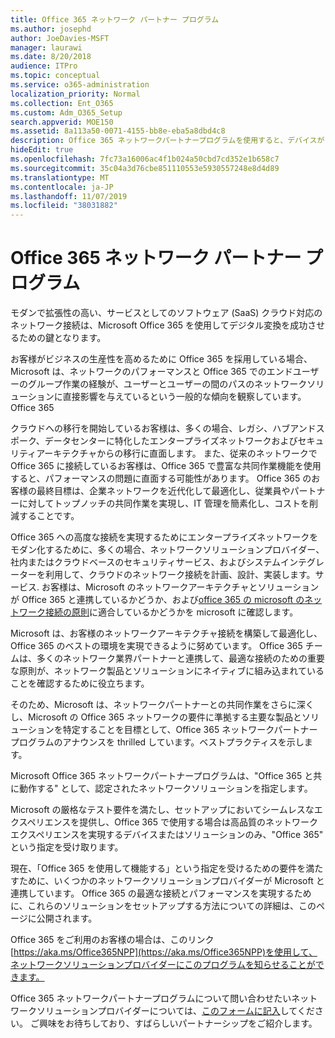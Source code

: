 ```yaml
---
title: Office 365 ネットワーク パートナー プログラム
ms.author: josephd
author: JoeDavies-MSFT
manager: laurawi
ms.date: 8/20/2018
audience: ITPro
ms.topic: conceptual
ms.service: o365-administration
localization_priority: Normal
ms.collection: Ent_O365
ms.custom: Adm_O365_Setup
search.appverid: MOE150
ms.assetid: 8a113a50-0071-4155-bb8e-eba5a8dbd4c8
description: Office 365 ネットワークパートナープログラムを使用すると、デバイスが Office 365 の動作として認定されるようになります。
hideEdit: true
ms.openlocfilehash: 7fc73a16006ac4f1b024a50cbd7cd352e1b658c7
ms.sourcegitcommit: 35c04a3d76cbe851110553e5930557248e8d4d89
ms.translationtype: MT
ms.contentlocale: ja-JP
ms.lasthandoff: 11/07/2019
ms.locfileid: "38031882"
---
```

# <a name="office-365-networking-partner-program"></a>Office 365 ネットワーク パートナー プログラム

モダンで拡張性の高い、サービスとしてのソフトウェア (SaaS) クラウド対応のネットワーク接続は、Microsoft Office 365 を使用してデジタル変換を成功させるための鍵となります。  

お客様がビジネスの生産性を高めるために Office 365 を採用している場合、Microsoft は、ネットワークのパフォーマンスと Office 365 でのエンドユーザーのグループ作業の経験が、ユーザーとユーザーの間のパスのネットワークソリューションに直接影響を与えているという一般的な傾向を観察しています。Office 365  

クラウドへの移行を開始しているお客様は、多くの場合、レガシ、ハブアンドスポーク、データセンターに特化したエンタープライズネットワークおよびセキュリティアーキテクチャからの移行に直面します。 また、従来のネットワークで Office 365 に接続しているお客様は、Office 365 で豊富な共同作業機能を使用すると、パフォーマンスの問題に直面する可能性があります。 Office 365 のお客様の最終目標は、企業ネットワークを近代化して最適化し、従業員やパートナーに対してトップノッチの共同作業を実現し、IT 管理を簡素化し、コストを削減することです。 

Office 365 への高度な接続を実現するためにエンタープライズネットワークをモダン化するために、多くの場合、ネットワークソリューションプロバイダー、社内またはクラウドベースのセキュリティサービス、およびシステムインテグレーターを利用して、クラウドのネットワーク接続を計画、設計、実装します。サービス. お客様は、Microsoft のネットワークアーキテクチャとソリューションが Office 365 と連携しているかどうか、および[office 365 の microsoft のネットワーク接続の原則](https://aka.ms/PNC)に適合しているかどうかを microsoft に確認します。  

Microsoft は、お客様のネットワークアーキテクチャ接続を構築して最適化し、Office 365 のベストの環境を実現できるように努めています。 Office 365 チームは、多くのネットワーク業界パートナーと連携して、最適な接続のための重要な原則が、ネットワーク製品とソリューションにネイティブに組み込まれていることを確認するために役立ちます。 

そのため、Microsoft は、ネットワークパートナーとの共同作業をさらに深くし、Microsoft の Office 365 ネットワークの要件に準拠する主要な製品とソリューションを特定することを目標として、Office 365 ネットワークパートナープログラムのアナウンスを thrilled しています。ベストプラクティスを示します。 

Microsoft Office 365 ネットワークパートナープログラムは、"Office 365 と共に動作する" として、認定されたネットワークソリューションを指定します。  

Microsoft の厳格なテスト要件を満たし、セットアップにおいてシームレスなエクスペリエンスを提供し、Office 365 で使用する場合は高品質のネットワークエクスペリエンスを実現するデバイスまたはソリューションのみ、"Office 365" という指定を受け取ります。  

現在、「Office 365 を使用して機能する」という指定を受けるための要件を満たすために、いくつかのネットワークソリューションプロバイダーが Microsoft と連携しています。 Office 365 の最適な接続とパフォーマンスを実現するために、これらのソリューションをセットアップする方法についての詳細は、このページに公開されます。  

Office 365 をご利用のお客様の場合は、このリンク[https://aka.ms/Office365NPP](https://aka.ms/Office365NPP)を使用して、ネットワークソリューションプロバイダーにこのプログラムを知らせることができます。

Office 365 ネットワークパートナープログラムについて問い合わせたいネットワークソリューションプロバイダーについては、[このフォームに記入](https://forms.office.com/Pages/ResponsePage.aspx?id=v4j5cvGGr0GRqy180BHbRyOZxByRF1dLgv7k6ye5z8pUMTNCVTYyVk9GNEYzWjFOVkI1SzdJNUkyWi4u)してください。 ご興味をお待ちしており、すばらしいパートナーシップをご紹介します。 

